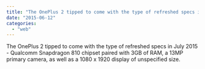 ```yaml
---
title: "The OnePlus 2 tipped to come with the type of refreshed specs in July 2015 - Qua..."
date: "2015-06-12"
categories: 
  - "web"
---
```


The OnePlus 2 tipped to come with the type of refreshed specs in July 2015 - Qualcomm Snapdragon 810 chipset paired with 3GB of RAM, a 13MP primary camera, as well as a 1080 x 1920 display of unspecified size.
